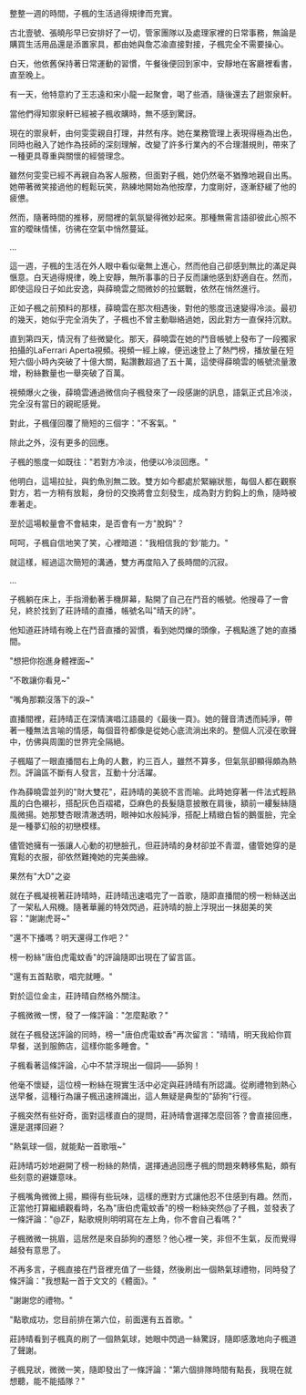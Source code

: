 整整一週的時間，子楓的生活過得規律而充實。

古北壹號、張曉彤早已安排好了一切，管家團隊以及處理家裡的日常事務，無論是購買生活用品還是添置家具，都由她與詹芯渝直接對接，子楓完全不需要操心。

白天，他依舊保持著日常運動的習慣，午餐後便回到家中，安靜地在客廳裡看書，直至晚上。

有一天，他特意約了王志遠和宋小龍一起聚會，喝了些酒，隨後還去了趟禦泉軒。

當他們得知禦泉軒已經被子楓收購時，無不感到驚訝。

現在的禦泉軒，由何雯雯親自打理，井然有序。她在業務管理上表現得極為出色，同時也融入了她作為技師的深刻理解，改變了許多行業內的不合理潛規則，帶來了一種更具尊重與關懷的經營理念。

雖然何雯雯已經不再親自為客人服務，但面對子楓，她仍然毫不猶豫地親自出馬。她帶著微笑接過他的輕鬆玩笑，熟練地開始為他按摩，力度剛好，逐漸舒緩了他的疲憊。

然而，隨著時間的推移，房間裡的氣氛變得微妙起來。那種無需言語卻彼此心照不宣的曖昧情愫，彷彿在空氣中悄然蔓延。

...

這一週，子楓的生活在外人眼中看似毫無上進心，然而他自己卻感到無比的滿足與愜意。白天過得規律，晚上安靜，無所事事的日子反而讓他感到舒適自在。然而，即使這段日子如此安逸，與薛曉雲之間微妙的拉鋸戰，依然在悄然進行。

正如子楓之前預料的那樣，薛曉雲在那次相遇後，對他的態度迅速變得冷淡。最初的幾天，她似乎完全消失了，子楓也不曾主動聯絡過她，因此對方一直保持沉默。

直到第四天，情況有了些微變化。那天，薛曉雲在她的鬥音帳號上發布了一段獨家拍攝的LaFerrari Aperta視頻。視頻一經上線，便迅速登上了熱門榜，播放量在短短六個小時內突破了十億大關，點讚數超過了五十萬，這使得薛曉雲的帳號流量激增，粉絲數量也一舉突破了百萬。

視頻爆火之後，薛曉雲通過微信向子楓發來了一段感謝的訊息，語氣正式且冷淡，完全沒有當日的親昵感覺。

對此，子楓僅回覆了簡短的三個字："不客氣。"

除此之外，沒有更多的回應。

子楓的態度一如既往："若對方冷淡，他便以冷淡回應。"

他明白，這場拉扯，與釣魚別無二致。雙方如今都處於緊繃狀態，每個人都在觀察對方，若一方稍有放鬆，身份的交換將會立刻發生，成為對方釣鈎上的魚，隨時被牽著走。

至於這場較量會不會結束，是否會有一方"脫鈎"？

呵呵，子楓自信地笑了笑，心裡暗道："我相信我的‘鈔’能力。"

就這樣，經過這次簡短的溝通，雙方再度陷入了長時間的沉寂。

...

子楓躺在床上，手指滑動著手機屏幕，點開了自己在鬥音的帳號。他搜尋了一會兒，終於找到了莊詩晴的直播，帳號名叫"晴天的詩"。

他知道莊詩晴有晚上在鬥音直播的習慣，看到她閃爍的頭像，子楓點進了她的直播間。

"想把你抱進身體裡面~"

"不敢讓你看見~"

"嘴角那顆沒落下的淚~"

直播間裡，莊詩晴正在深情演唱江語晨的《最後一頁》。她的聲音清透而純淨，帶著一種無法言喻的情感，每個音符都像是從她心底流淌出來的。整個人沉浸在歌聲中，仿佛與周圍的世界完全隔絕。

子楓瞄了一眼直播間右上角的人數，約三百人，雖然不算多，但氣氛卻顯得頗為熱烈。評論區不斷有人發言，互動十分活躍。

作為薛曉雲並列的"財大雙花"，莊詩晴的美貌不言而喻。此時她穿著一件法式輕熟風的白色襯衫，搭配灰色百褶裙，亞麻色的長髮隨意披散在肩後，額前一縷髮絲隨風微揚。她那雙杏眼清澈透明，眼神如水般純淨，搭配上精緻白皙的鵝蛋臉，完全是一種夢幻般的初戀模樣。

儘管她擁有一張讓人心動的初戀臉孔，但莊詩晴的身材卻並不青澀，儘管她穿的是寬鬆的衣服，卻依然難掩她的完美曲線。

果然有"大D"之姿

就在子楓凝視著莊詩晴時，莊詩晴迅速唱完了一首歌，隨即直播間的榜一粉絲送出了一架私人飛機。隨著華麗的特效閃過，莊詩晴的臉上浮現出一抹甜美的笑容："謝謝虎哥~"

"還不下播嗎？明天還得工作吧？"

榜一粉絲"唐伯虎電蚊香"的評論隨即出現在了留言區。

"還有五首點歌，唱完就睡。"

對於這位金主，莊詩晴自然格外關注。

子楓微微一愣，發了一條評論："怎麼點歌？"

就在子楓發送評論的同時，榜一"唐伯虎電蚊香"再次留言："晴晴，明天我給你買早餐，送到服飾店，這樣你能多睡會。"

子楓看著這條評論，心中不禁浮現出一個詞——舔狗！

他毫不懷疑，這位榜一粉絲在現實生活中必定與莊詩晴有所認識。從刷禮物到熱心送早餐，這種行為讓子楓迅速辨識出，這人無疑是典型的"舔狗"行徑。

子楓突然有些好奇，面對這樣直白的提問，莊詩晴會選擇怎麼回答？會直接回應，還是選擇回避？

"熱氣球一個，就能點一首歌哦~"

莊詩晴巧妙地避開了榜一粉絲的熱情，選擇通過回應子楓的問題來轉移焦點，頗有些刻意的避嫌意味。

子楓嘴角微微上揚，顯得有些玩味，這樣的應對方式讓他忍不住感到有趣。然而，正當他打算繼續觀看時，名為"唐伯虎電蚊香"的榜一粉絲突然@了子楓，並發表了一條評論："@ZF，點歌規則明明寫在左上角，你不會自己看嗎？"

子楓微微一挑眉，這居然是來自舔狗的遷怒？他心裡一笑，非但不生氣，反而覺得越發有意思了。

不再多言，子楓直接在鬥音裡充值了一些錢，然後刷出一個熱氣球禮物，同時發了條評論："我想點一首于文文的《體面》。"

"謝謝您的禮物。"

"點歌成功，您目前排在第六位，前面還有五首歌。"

莊詩晴看到子楓真的刷了一個熱氣球，她眼中閃過一絲驚訝，隨即感激地向子楓道了聲謝。

子楓見狀，微微一笑，隨即發出了一條評論："第六個排隊時間有點長，我現在就想聽，能不能插隊？"